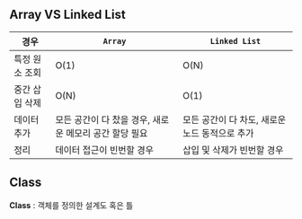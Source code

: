 ## Array VS Linked List
|경우|`Array`|`Linked List`|
|---|-------|-------------|
|특정 원소 조회| O(1) | O(N)|
|중간 삽입 삭제| O(N) | O(1)|
|데이터 추가|모든 공간이 다 찼을 경우, 새로운 메모리 공간 할당 필요 | 모든 공간이 다 차도, 새로운 노드 동적으로 추가|
|정리|데이터 접근이 빈번할 경우|삽입 및 삭제가 빈번할 경우|

## **Class**
**Class** : 객체를 정의한 설계도 혹은 틀